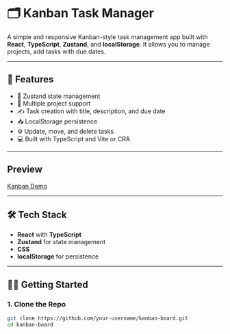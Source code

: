 # 🗂️ Kanban Task Manager

A simple and responsive Kanban-style task management app built with **React**, **TypeScript**, **Zustand**, and **localStorage**. It allows you to manage projects, add tasks with due dates.

---

## 🚀 Features

- 🧠 Zustand state management
- 🧩 Multiple project support
- ✍️ Task creation with title, description, and due date
- 📥 LocalStorage persistence
- ⚙️ Update, move, and delete tasks
- 💻 Built with TypeScript and Vite or CRA

---

##  Preview

[Kanban Demo](https://kanban-task-board-livid.vercel.app/)

---

## 🛠️ Tech Stack

- **React** with **TypeScript**
- **Zustand** for state management
- **CSS**
- **localStorage** for persistence

---

## 🧑‍💻 Getting Started

### 1. Clone the Repo

```bash
git clone https://github.com/your-username/kanban-board.git
cd kanban-board
